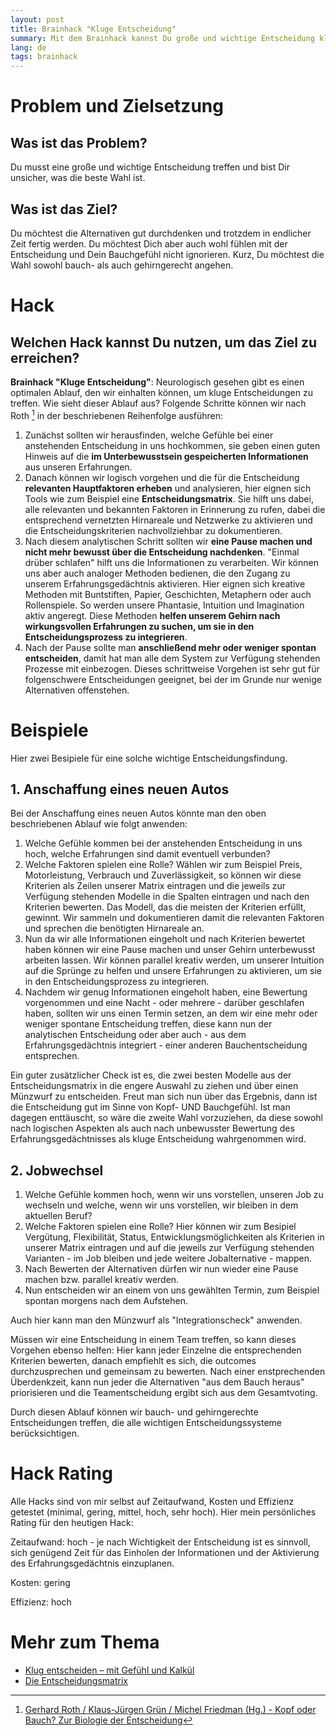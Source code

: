 ```yaml
---
layout: post
title: Brainhack "Kluge Entscheidung"
summary: Mit dem Brainhack kannst Du große und wichtige Entscheidung klug und sowohl bauch- als auch gehirngerecht angehen.
lang: de
tags: brainhack
---
```


# Problem und Zielsetzung

## Was ist das Problem?
Du musst eine große und wichtige Entscheidung treffen und bist Dir unsicher, was die beste Wahl ist.

## Was ist das Ziel?
Du möchtest die Alternativen gut durchdenken und trotzdem in endlicher Zeit fertig werden. Du möchtest Dich aber auch wohl fühlen mit der Entscheidung und Dein Bauchgefühl nicht ignorieren. Kurz, Du möchtest die Wahl sowohl bauch- als auch gehirngerecht angehen.

# Hack

## Welchen Hack kannst Du nutzen, um das Ziel zu erreichen?
**Brainhack "Kluge Entscheidung"**: Neurologisch gesehen gibt es einen optimalen Ablauf, den wir einhalten können, um kluge Entscheidungen zu treffen.
Wie sieht dieser Ablauf aus? Folgende Schritte können wir nach Roth [^1] in der beschriebenen Reihenfolge ausführen:

1. Zunächst sollten wir herausfinden, welche Gefühle bei einer anstehenden Entscheidung in uns hochkommen, sie geben einen guten Hinweis auf die **im Unterbewusstsein gespeicherten Informationen** aus unseren Erfahrungen. 
2. Danach können wir logisch vorgehen und die für die Entscheidung **relevanten Hauptfaktoren erheben** und analysieren, hier eignen sich Tools wie zum Beispiel eine **Entscheidungsmatrix**. 
Sie hilft uns dabei, alle relevanten und bekannten Faktoren in Erinnerung zu rufen, dabei die entsprechend vernetzten Hirnareale und Netzwerke zu aktivieren und die Entscheidungskriterien nachvollziehbar zu dokumentieren.
3. Nach diesem analytischen Schritt sollten wir **eine Pause machen und nicht mehr bewusst über die Entscheidung nachdenken**. "Einmal drüber schlafen" hilft uns die Informationen zu verarbeiten.
Wir können uns aber auch analoger Methoden bedienen, die den Zugang zu unserem Erfahrungsgedächtnis aktivieren. Hier eignen sich kreative Methoden mit Buntstiften, Papier, Geschichten, Metaphern oder auch Rollenspiele. So werden unsere Phantasie, Intuition und Imagination aktiv angeregt. Diese Methoden **helfen unserem Gehirn nach wirkungsvollen Erfahrungen zu suchen, um sie in den Entscheidungsprozess zu integrieren**.
5. Nach der Pause sollte man **anschließend mehr oder weniger spontan entscheiden**, damit hat man alle dem System zur Verfügung stehenden Prozesse mit einbezogen.
Dieses schrittweise Vorgehen ist sehr gut für folgenschwere Entscheidungen geeignet, bei der im Grunde nur wenige Alternativen offenstehen.

# Beispiele
Hier zwei Besipiele für eine solche wichtige Entscheidungsfindung.

## 1. Anschaffung eines neuen Autos
Bei der Anschaffung eines neuen Autos könnte man den oben beschriebenen Ablauf wie folgt anwenden:

1. Welche Gefühle kommen bei der anstehenden Entscheidung in uns hoch, welche Erfahrungen sind damit eventuell verbunden?  
2. Welche Faktoren spielen eine Rolle? Wählen wir zum Beispiel Preis, Motorleistung, Verbrauch und Zuverlässigkeit, so können wir diese Kriterien als Zeilen unserer Matrix eintragen und die jeweils zur Verfügung stehenden Modelle in die Spalten eintragen und nach den Kriterien bewerten. Das Modell, das die meisten der Kriterien erfüllt, gewinnt. Wir sammeln und dokumentieren damit die relevanten Faktoren und sprechen die benötigten Hirnareale an.
3. Nun da wir alle Informationen eingeholt und nach Kriterien bewertet haben können wir eine Pause machen und unser Gehirn unterbewusst arbeiten lassen.
Wir können parallel kreativ werden, um unserer Intuition auf die Sprünge zu helfen und unsere Erfahrungen zu aktivieren, um sie in den Entscheidungsprozess zu integrieren.
5. Nachdem wir genug Informationen eingeholt haben, eine Bewertung vorgenommen und eine Nacht - oder mehrere - darüber geschlafen haben, sollten wir uns einen Termin setzen, an dem wir eine mehr oder weniger spontane Entscheidung treffen, diese kann nun der analytischen Entscheidung oder aber auch - aus dem Erfahrungsgedächtnis integriert - einer anderen Bauchentscheidung entsprechen.

Ein guter zusätzlicher Check ist es, die zwei besten Modelle aus der Entscheidungsmatrix in die engere Auswahl zu ziehen und über einen Münzwurf zu entscheiden. Freut man sich nun über das Ergebnis, dann ist die Entscheidung gut im Sinne von Kopf- UND Bauchgefühl. Ist man dagegen enttäuscht, so wäre die zweite Wahl vorzuziehen, da diese sowohl nach logischen Aspekten als auch nach unbewusster Bewertung des Erfahrungsgedächtnisses als kluge Entscheidung wahrgenommen wird.

## 2. Jobwechsel
1. Welche Gefühle kommen hoch, wenn wir uns vorstellen, unseren Job zu wechseln und welche, wenn wir uns vorstellen, wir bleiben in dem aktuellen Beruf?
2. Welche Faktoren spielen eine Rolle? Hier können wir zum Besipiel Vergütung, Flexibilität, Status, Entwicklungsmöglichkeiten als Kriterien in unserer Matrix eintragen und auf die jeweils zur Verfügung stehenden Varianten - im Job bleiben und jede weitere Jobalternative - mappen. 
3. Nach Bewerten der Alternativen dürfen wir nun wieder eine Pause machen bzw. parallel kreativ werden.
5. Nun entscheiden wir an einem von uns gewählten Termin, zum Beispiel spontan morgens nach dem Aufstehen.

Auch hier kann man den Münzwurf als "Integrationscheck" anwenden.

Müssen wir eine Entscheidung in einem Team treffen, so kann dieses Vorgehen ebenso helfen: Hier kann jeder Einzelne die entsprechenden Kriterien bewerten, danach empfiehlt es sich, die outcomes durchzusprechen und gemeinsam zu bewerten. Nach einer enstprechenden Überdenkzeit, kann nun jeder die Alternativen "aus dem Bauch heraus" priorisieren und die Teamentscheidung ergibt sich aus dem Gesamtvoting. 

Durch diesen Ablauf können wir bauch- und gehirngerechte Entscheidungen treffen, die alle wichtigen Entscheidungssysteme berücksichtigen.  

# Hack Rating
Alle Hacks sind von mir selbst auf Zeitaufwand, Kosten und Effizienz getestet (minimal, gering, mittel, hoch, sehr hoch). Hier mein persönliches Rating für den heutigen Hack:

Zeitaufwand: hoch - je nach Wichtigkeit der Entscheidung ist es sinnvoll, sich genügend Zeit für das Einholen der Informationen und der Aktivierung des Erfahrungsgedächtnis einzuplanen.

Kosten: gering

Effizienz: hoch

# Mehr zum Thema
- [Klug entscheiden – mit Gefühl und Kalkül](https://www.haufe-akademie.de/downloadserver/FB/Klug_entscheiden_mit_Gefuehl_und_Kalkuel.pdf)
- [Die Entscheidungsmatrix](https://link.springer.com/chapter/10.1007/978-3-662-62375-6_3)

[^1]: [Gerhard Roth / Klaus-Jürgen Grün / Michel Friedman (Hg.) - Kopf oder Bauch? Zur Biologie der Entscheidung](https://download.e-bookshelf.de/download/0003/8992/06/L-G-0003899206-0006660816.pdf)
